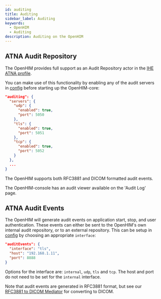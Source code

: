```yaml
---
id: auditing
title: Auditing
sidebar_label: Auditing
keywords:
  - OpenHIM
  - Auditing
description: Auditing on the OpenHIM
---
```


## ATNA Audit Repository

The OpenHIM provides full support as an Audit Repository actor in the [IHE ATNA profile](http://wiki.ihe.net/index.php?title=Audit_Trail_and_Node_Authentication).

You can make use of this functionality by enabling any of the audit servers in [config](https://github.com/jembi/openhim-core-js/blob/master/config/default.json#L111-L125) before starting up the OpenHIM-core:

```json
"auditing": {
  "servers": {
    "udp": {
      "enabled": true,
      "port": 5050
    },
    "tls": {
      "enabled": true,
      "port": 5051
    },
    "tcp": {
      "enabled": true,
      "port": 5052
    }
  },
  ...
}
```

The OpenHIM supports both RFC3881 and DICOM formatted audit events.

The OpenHIM-console has an audit viewer available on the 'Audit Log' page.

## ATNA Audit Events

The OpenHIM will generate audit events on application start, stop, and user authentication. These events can either be sent to the OpenHIM's own internal audit repository, or to an external repository. This can be setup in [config](https://github.com/jembi/openhim-core-js/blob/master/config/default.json#L111-L116) by choosing an appropriate `interface`:

```json
"auditEvents": {
  "interface": "tls",
  "host": "192.168.1.11",
  "port": 8888
}
```

Options for the interface are: `internal`, `udp`, `tls` and `tcp`. The host and port do not need to be set for the `internal` interface.

Note that audit events are generated in RFC3881 format, but see our [RFC3881 to DICOM Mediator](https://github.com/jembi/openhim-mediator-RFC3881toDICOM) for converting to DICOM.
